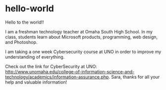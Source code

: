 # hello-world
Hello to the world!!

I am a freshman technology teacher at Omaha South High School.  In my class, students learn about Microsoft products, programming, web design, and Photoshop. 

I am taking a one week Cybersecurity course at UNO in order to improve my understanding of everything. 

Check out the link for CyberSecurity at UNO: http://www.unomaha.edu/college-of-information-science-and-technology/academics/information-assurance.php.
Sara, thanks for all your help and valuable information! 
